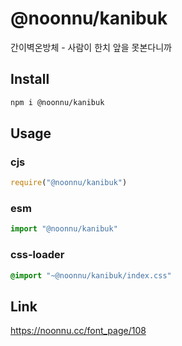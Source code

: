 # @noonnu/kanibuk
간이벽온방체 - 사람이 한치 앞을 못본다니까

## Install
```sh
npm i @noonnu/kanibuk
```
## Usage
### cjs
```js
require("@noonnu/kanibuk")
```
### esm
```js
import "@noonnu/kanibuk"
```
### css-loader
```css
@import "~@noonnu/kanibuk/index.css"
```

## Link
https://noonnu.cc/font_page/108
